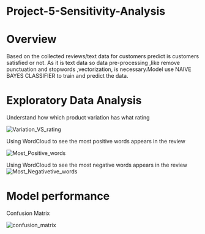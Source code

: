 # Project-5-Sensitivity-Analysis

# Overview
Based on the collected reviews/text data for customers predict is customers satisfied or not. As it is text data so data  pre-processing ,like remove punctuation  and stopwords ,vectorization, is  necessary.Model use NAIVE BAYES CLASSIFIER to train and predict the data. 

# Exploratory Data Analysis
Understand how  which product variation  has what rating

![Variation_VS_rating](https://user-images.githubusercontent.com/81525107/162844482-79aca3f4-3ef4-455c-8056-728382a93445.png)


Using WordCloud  to see the most positive words appears in the review


![Most_Positive_words](https://user-images.githubusercontent.com/81525107/162844556-8650db8e-daca-47cd-b1a0-ff2c77a3f324.png)



Using WordCloud  to see the most negative words appears in the review
![Most_Negativetive_words](https://user-images.githubusercontent.com/81525107/162844496-5b0e1000-bbb9-4399-9e15-6772ac80abfd.png)




# Model performance 
Confusion Matrix





![confusion_matrix](https://user-images.githubusercontent.com/81525107/162844418-320273b1-fc59-436c-9125-feccae98de40.png)
